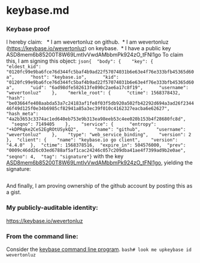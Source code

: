 # keybase.md
### Keybase proof
I hereby claim:
  * I am wevertonluz on github.  * I am wevertonluz (https://keybase.io/wevertonluz) on keybase.  * I have a public key ASD8mem6b85200T8W69LmtIvVwdAMbbmPk924zO_tFNl1go
To claim this, I am signing this object:
```json{  "body": {    "key": {      "eldest_kid": "0120fc99e9ba6fce76d344fc5baf4b9ad22f57074031b6e63e4f76e333bfb45365d60a",      "host": "keybase.io",      "kid": "0120fc99e9ba6fce76d344fc5baf4b9ad22f57074031b6e63e4f76e333bfb45365d60a",      "uid": "6ad98dfe582613fe890c2ae6a17c8f19",      "username": "wevertonluz"    },    "merkle_root": {      "ctime": 1568378432,      "hash": "be03664fe408aabda53a7c24183af1fe8f03f5db920a502fb42292d694a3ad26f234446f49d125f0e34b6985cf82941a85a3ec39f010c4162327eacba6e62627",      "hash_meta": "4a2b3653c3374ac1ed640eb753e9b313ea98eeb53c4ee020b153b4f28680fc8d",      "seqno": 7149405    },    "service": {      "entropy": "+kDPRqke2CeS2EgROtUSykQ2",      "name": "github",      "username": "wevertonluz"    },    "type": "web_service_binding",    "version": 2  },  "client": {    "name": "keybase.io go client",    "version": "4.4.0"  },  "ctime": 1568378516,  "expire_in": 504576000,  "prev": "0009c46dd26c03ed6788af5af1cac24246c057c209dba41ae4f7399ad9b2e0ae",  "seqno": 4,  "tag": "signature"}```
with the key [ASD8mem6b85200T8W69LmtIvVwdAMbbmPk924zO_tFNl1go](https://keybase.io/wevertonluz), yielding the signature:
```hKRib2R5hqhkZXRhY2hlZMOpaGFzaF90eXBlCqNrZXnEIwEg/Jnpum/OdtNE/FuvS5rSL1cHQDG25j5PduMzv7RTZdYKp3BheWxvYWTESpcCBMQgAAnEbdJsA+1niK9a8crCQkbAV8IJ26Qa5Pc5mtmy4K7EIJtcMZz/LDV/FhdJCA+/evQHmpuV143XejOrUfwAowNLAgHCo3NpZ8RAW52m+nsAAxaMjG6Yf33AFIKHLXhpfixRxq7lNSscxEEAlKM0j3bk5D3M7kflG9WHXCMHxHKuOuBkcN3dHk85BahzaWdfdHlwZSCkaGFzaIKkdHlwZQildmFsdWXEIADFGKxEuijVSvKDldtzgCV6ztrN40UmPDQQi9gw+qpCo3RhZ80CAqd2ZXJzaW9uAQ==
```
And finally, I am proving ownership of the github account by posting this as a gist.
### My publicly-auditable identity:
https://keybase.io/wevertonluz
### From the command line:
Consider the [keybase command line program](https://keybase.io/download).
```bash# look me upkeybase id wevertonluz```
